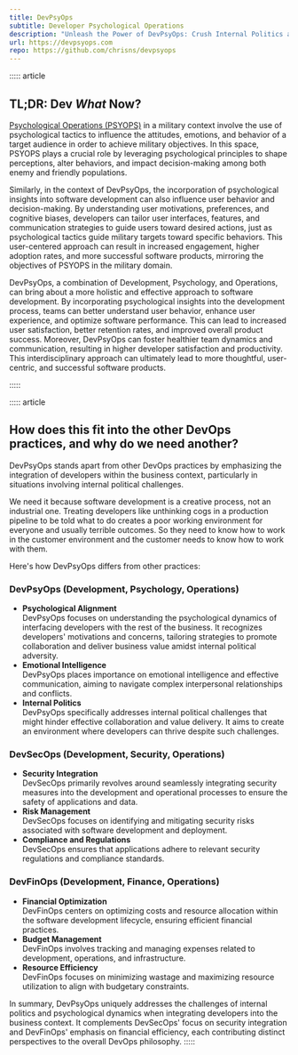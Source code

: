 ```yaml
---
title: DevPsyOps
subtitle: Developer Psychological Operations
description: "Unleash the Power of DevPsyOps: Crush Internal Politics and Boost Business Value! 🚀🧠 Learn how psychology transforms developers into business rockstars in the face of adversity. #DevPsyOps #BusinessSuccess"
url: https://devpsyops.com
repo: https://github.com/chrisns/devpsyops
---
```


::::: article

## TL;DR: Dev *What* Now?

[Psychological Operations (PSYOPS)](https://www.merriam-webster.com/dictionary/psyops) in a military context involve the use of psychological tactics to influence the attitudes, emotions, and behavior of a target audience in order to achieve military objectives. In this space, PSYOPS plays a
crucial role by leveraging psychological principles to shape perceptions, alter behaviors, and impact decision-making among both enemy and friendly populations.

Similarly, in the context of DevPsyOps, the incorporation of psychological insights into software development can also influence user behavior and decision-making. By understanding user motivations,
preferences, and cognitive biases, developers can tailor user interfaces, features, and communication strategies to guide users toward desired actions, just as psychological tactics guide military targets toward specific behaviors. This user-centered approach can result in increased engagement, higher adoption rates, and more successful software products, mirroring the objectives of PSYOPS in the military domain.

DevPsyOps, a combination of Development, Psychology, and Operations, can bring about a more holistic and effective approach to software development. By incorporating psychological insights into the
development process, teams can better understand user behavior, enhance user experience, and optimize software performance. This can lead to increased user satisfaction, better retention rates, and improved overall product success. Moreover, DevPsyOps can foster healthier team dynamics and communication, resulting in higher developer satisfaction and productivity. This interdisciplinary approach can ultimately lead to more thoughtful, user-centric, and successful software products.

:::::

::::: article

## How does this fit into the other DevOps practices, and why do we need another?

DevPsyOps stands apart from other DevOps practices by emphasizing the integration of developers within the business context, particularly in situations involving internal political challenges.

We need it because software development is a creative process, not an industrial one.
Treating developers like unthinking cogs in a production pipeline to be told what to do creates a poor working environment for everyone and usually terrible outcomes. So they need to know how to work in the customer environment and the customer needs to know how to work with them.

Here's how DevPsyOps differs from other practices:

### DevPsyOps (Development, Psychology, Operations)

- **Psychological Alignment**<br /> DevPsyOps focuses on understanding the psychological dynamics of interfacing developers with the rest of the business. It recognizes developers' motivations and concerns, tailoring strategies to promote collaboration and deliver business value amidst internal political adversity.
- **Emotional Intelligence**<br /> DevPsyOps places importance on emotional intelligence and effective communication, aiming to navigate complex interpersonal relationships and conflicts.
- **Internal Politics**<br /> DevPsyOps specifically addresses internal political challenges that might hinder effective collaboration and value delivery. It aims to create an environment where developers can thrive despite such challenges.

### DevSecOps (Development, Security, Operations)

- **Security Integration**<br /> DevSecOps primarily revolves around seamlessly integrating security
  measures into the development and operational processes to ensure the safety of applications and data.
- **Risk Management**<br /> DevSecOps focuses on identifying and mitigating security risks associated with software development and deployment.
- **Compliance and Regulations**<br /> DevSecOps ensures that applications adhere to relevant security regulations and compliance standards.

### DevFinOps (Development, Finance, Operations)

- **Financial Optimization**<br />DevFinOps centers on optimizing costs and resource allocation within the software development lifecycle, ensuring efficient financial practices.
- **Budget Management**<br />DevFinOps involves tracking and managing expenses related to development, operations, and infrastructure.
- **Resource Efficiency**<br />DevFinOps focuses on minimizing wastage and maximizing resource utilization to align with budgetary constraints.

In summary, DevPsyOps uniquely addresses the challenges of internal politics and psychological dynamics when integrating developers into the business context. It complements DevSecOps' focus on security integration and DevFinOps' emphasis on financial efficiency, each contributing distinct perspectives to the overall DevOps philosophy.
:::::
